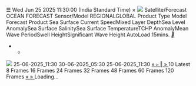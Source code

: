 ☰
Wed Jun 25 2025 11:30:00 (India Standard Time)
×
![](https://mosdac.gov.in/gallery/icons/mgallery.png)
Satellite/Forecast OCEAN FORECAST
Sensor/Model REGIONALGLOBAL
Product Type Model Forecast
Product Sea Surface Current SpeedMixed Layer DepthSea Level AnomalySea Surface SalinitySea Surface TemperatureTCHP AnomalyMean Wave PeriodSwell HeightSignificant Wave Height
AutoLoad 15mins.
[ __ ](https://mosdac.gov.in/gallery/index.html?ds=ocean)
+ -
![](https://mosdac.gov.in/look/AOSF/REGNL/gallery/2025/25JUN/REGNL_25JUN2025_0600Z_CUR.gif)
25-06-2025_11:30 30-06-2025_05:30 25-06-2025_11:30
[ « ](https://mosdac.gov.in/gallery/index.html?ds=ocean) [ ▹ ](https://mosdac.gov.in/gallery/index.html?ds=ocean) [ ‖ ](https://mosdac.gov.in/gallery/index.html?ds=ocean) [ » ](https://mosdac.gov.in/gallery/index.html?ds=ocean)
10
Latest 8 Frames 16 Frames 24 Frames 32 Frames 48 Frames 60 Frames 120 Frames
[ « ](https://mosdac.gov.in/gallery/index.html?ds=ocean) [ » ](https://mosdac.gov.in/gallery/index.html?ds=ocean)
Loading... 
